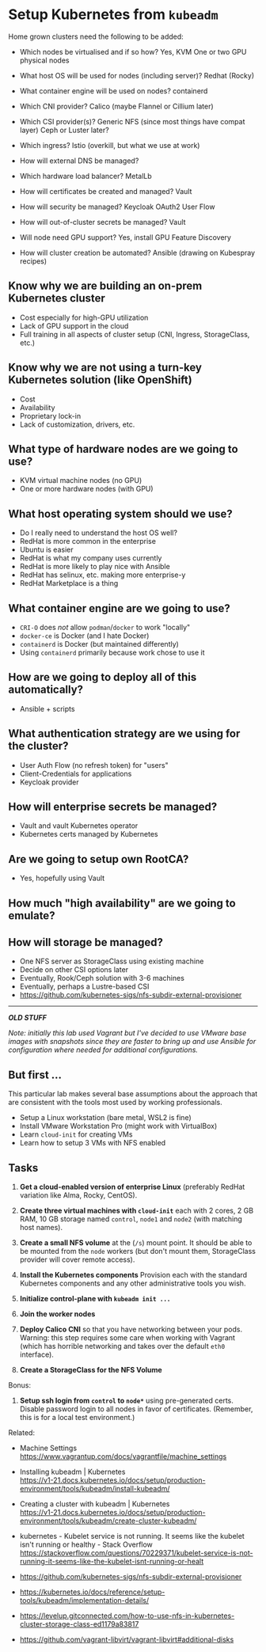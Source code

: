 # Setup Kubernetes from `kubeadm`

Home grown clusters need the following to be added:

* Which nodes be virtualised and if so how?
    Yes, KVM
    One or two GPU physical nodes

* What host OS will be used for nodes (including server)?
    Redhat (Rocky)

* What container engine will be used on nodes?
    containerd

* Which CNI provider?
    Calico (maybe Flannel or Cillium later)

* Which CSI provider(s)?
    Generic NFS (since most things have compat layer)
    Ceph or Luster later?

* Which ingress?
    Istio (overkill, but what we use at work)

* How will external DNS be managed?

* Which hardware load balancer?
    MetalLb

* How will certificates be created and managed?
    Vault

* How will security be managed?
    Keycloak OAuth2 User Flow

* How will out-of-cluster secrets be managed?
    Vault

* Will node need GPU support?
    Yes, install GPU Feature Discovery

* How will cluster creation be automated?
    Ansible (drawing on Kubespray recipes)

## Know why we are building an on-prem Kubernetes cluster

* Cost especially for high-GPU utilization
* Lack of GPU support in the cloud
* Full training in all aspects of cluster setup (CNI, Ingress, StorageClass, etc.)

## Know why we are not using a turn-key Kubernetes solution (like OpenShift)

* Cost
* Availability
* Proprietary lock-in
* Lack of customization, drivers, etc.

## What type of hardware nodes are we going to use?

* KVM virtual machine nodes (no GPU)
* One or more hardware nodes (with GPU)

## What host operating system should we use?

* Do I really need to understand the host OS well?
* RedHat is more common in the enterprise
* Ubuntu is easier
* RedHat is what my company uses currently
* RedHat is more likely to play nice with Ansible
* RedHat has selinux, etc. making more enterprise-y
* RedHat Marketplace is a thing

## What container engine are we going to use?

* `CRI-O` does *not* allow `podman`/`docker` to work "locally"
* `docker-ce` is Docker (and I hate Docker)
* `containerd` is Docker (but maintained differently)
* Using `containerd` primarily because work chose to use it

## How are we going to deploy all of this automatically?

* Ansible + scripts

## What authentication strategy are we using for the cluster?

* User Auth Flow (no refresh token) for "users"
* Client-Credentials for applications
* Keycloak provider

## How will enterprise secrets be managed?

* Vault and vault Kubernetes operator
* Kubernetes certs managed by Kubernetes

## Are we going to setup own RootCA?

* Yes, hopefully using Vault

## How much "high availability" are we going to emulate?

## How will storage be managed?

* One NFS server as StorageClass using existing machine
* Decide on other CSI options later
* Eventually, Rook/Ceph solution with 3-6 machines
* Eventually, perhaps a Lustre-based CSI
* <https://github.com/kubernetes-sigs/nfs-subdir-external-provisioner>

--------------------------------------------------------------------

***OLD STUFF***

*Note: initially this lab used Vagrant but I've decided to use VMware
base images with snapshots since they are faster to bring up and use
Ansible for configuration where needed for additional configurations.*

## But first ...

This particular lab makes several base assumptions about the approach
that are consistent with the tools most used by working professionals.

* Setup a Linux workstation (bare metal, WSL2 is fine)
* Install VMware Workstation Pro (might work with VirtualBox)
* Learn `cloud-init` for creating VMs
* Learn how to setup 3 VMs with NFS enabled

## Tasks

1. **Get a cloud-enabled version of enterprise Linux** (preferably
   RedHat variation like Alma, Rocky, CentOS).

1. **Create three virtual machines with `cloud-init`** each with 2
   cores, 2 GB RAM, 10 GB storage named `control`, `node1` and `node2`
   (with matching host names).

1. **Create a small NFS volume** at the (`/s`) mount point. It should be
   able to be mounted from the `node` workers (but don't mount them,
   StorageClass provider will cover remote access).

1. **Install the Kubernetes components**
   Provision each with the standard Kubernetes components
   and any other administrative tools you wish.

1. **Initialize control-plane with `kubeadm init ...`**

1. **Join the worker nodes** 

1. **Deploy Calico CNI** so that you have networking between your pods.
   Warning: this step requires some care when working with Vagrant
   (which has horrible networking and takes over the default `eth0`
   interface).

1. **Create a StorageClass for the NFS Volume**

Bonus:

1. **Setup ssh login from `control` to `node*`** using pre-generated
   certs. Disable password login to all nodes in favor of certificates.
   (Remember, this is for a local test environment.)

Related:

* Machine Settings     
  <https://www.vagrantup.com/docs/vagrantfile/machine_settings>
* Installing kubeadm \| Kubernetes  
  <https://v1-21.docs.kubernetes.io/docs/setup/production-environment/tools/kubeadm/install-kubeadm/>
* Creating a cluster with kubeadm \| Kubernetes  
  <https://v1-21.docs.kubernetes.io/docs/setup/production-environment/tools/kubeadm/create-cluster-kubeadm/>
* kubernetes - Kubelet service is not running. It seems like the kubelet isn\'t running or healthy - Stack Overflow  
  <https://stackoverflow.com/questions/70229371/kubelet-service-is-not-running-it-seems-like-the-kubelet-isnt-running-or-healt>
* <https://github.com/kubernetes-sigs/nfs-subdir-external-provisioner>
* <https://kubernetes.io/docs/reference/setup-tools/kubeadm/implementation-details/>
* <https://levelup.gitconnected.com/how-to-use-nfs-in-kubernetes-cluster-storage-class-ed1179a83817>

* <https://github.com/vagrant-libvirt/vagrant-libvirt#additional-disks>
